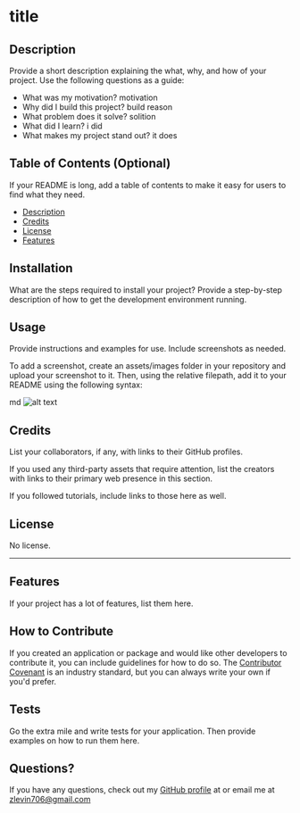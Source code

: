 # title 
  ## Description

  Provide a short description explaining the what, why, and how of your project. Use the following questions as a guide:
  
  - What was my motivation? motivation
  - Why did I build this project? build reason
  - What problem does it solve? solition
  - What did I learn? i did
  - What makes my project stand out? it does
  
  
  ## Table of Contents (Optional)
  
  If your README is long, add a table of contents to make it easy for users to find what they need.
  
  - [Description](#description)
  - [Credits](#credits)
  - [License](#license)
  - [Features](#features)

  ## Installation

  What are the steps required to install your project? Provide a step-by-step description of how to get the development environment running.

  ## Usage

  Provide instructions and examples for use. Include screenshots as needed.
  
  To add a screenshot, create an assets/images folder in your repository and upload your screenshot to it. Then, using the relative filepath, add it to your README using the following syntax:

  md
  ![alt text](assets/images/screenshot.png)
  
  ## Credits

  List your collaborators, if any, with links to their GitHub profiles.

  If you used any third-party assets that require attention, list the creators with links to their primary web presence in this section.

  If you followed tutorials, include links to those here as well.

  ## License

  No license.

  ---

  ## Features
  
  If your project has a lot of features, list them here.

  ## How to Contribute

  If you created an application or package and would like other developers to contribute it, you can include guidelines for how to do so. The [Contributor Covenant](https://www.contributor-covenant.org/) is an industry standard, but you can always write your own if you'd prefer.

  ## Tests

  Go the extra mile and write tests for your application. Then provide examples on how to run them here.

  ## Questions?
  If you have any questions, check out my [GitHub profile](https://github.com/zachary-levin) at or email me at [zlevin706@gmail.com](mailto:zlevin706@gmail.com)

